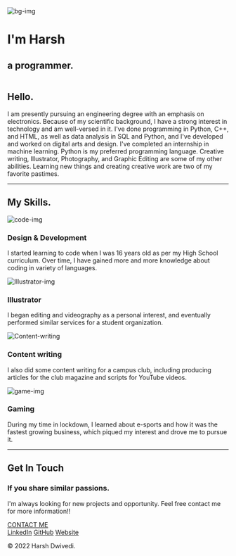 <!DOCTYPE html>
<html lang="en" dir="ltr">

<head>
  <meta charset="utf-8">
  <title>Harsh Dwivedi</title>
  <link rel="stylesheet" type="text/css" href="css/styles.css">
  <link rel="shortcut icon" href="images/favicon.ico">
  <link rel="preconnect" href="https://fonts.googleapis.com">
  <link rel="preconnect" href="https://fonts.gstatic.com" crossorigin>
  <link href="https://fonts.googleapis.com/css2?family=Merriweather&family=Montserrat&family=Sacramento&display=swap" rel="stylesheet">
</head>

<body>
  <div class="titleimage">
    <img src="images/bg.png" alt="bg-img" class="bgimg">
    <div class="titlecontent">
      <h1>I'm Harsh </h1>
      <h2>a <span class="und">pro</span>grammer.</h2>
    </div>


  </div>

  <div class="middle-container">
    <div class="profile">
      <img class="pfp" src="sett.jpg"  alt="">
      <h2>Hello.</h2>
      <p>I am presently pursuing an engineering degree with an emphasis on electronics. Because of my scientific background, I have a strong interest in technology and am well-versed in it. I've done programming in Python, C++, and HTML, as well as data analysis in SQL and Python, and I've developed and worked on digital arts and design. I've completed an internship in machine learning. Python is my preferred programming language. Creative writing, Illustrator, Photography, and Graphic Editing are some of my other abilities. Learning new things and creating creative work are two of my favorite pastimes.</p>
    </div>
    <hr>
    <div class="skills">
      <h2>My Skills.</h2>
      <div class="skill-row">
        <img class="code-img" src="images/coding (2).png" alt="code-img" >
        <h3>Design & Development</h3>
        <p>I started learning to code when I was 16 years old as per my High School curriculum. Over time, I have gained more and more knowledge about coding in variety of languages.</p>
      </div>
      <div class="skill-row">
        <img class="Illustrator-img" src="images/illustration (1).png" alt="Illustrator-img">
        <h3>Illustrator</h3>
        <p>I began editing and videography as a personal interest, and eventually performed similar services for a student organization.</p>
      </div>
      <div class="skill-row">
        <img class="writing-image" src="images/article.png" alt="Content-writing">
        <h3>Content writing</h3>
        <p>I also did some content writing for a campus club, including producing articles for the club magazine and scripts for YouTube videos. </p>
      </div>
      <div class="skill-row">
        <img class="game-img" src="images/tower-pc.png" alt="game-img" >
        <h3>Gaming</h3>
        <p>During my time in lockdown, I learned about e-sports and how it was the fastest growing business, which piqued my interest and drove me to pursue it.</p>
      </div>
    </div>
    <hr>
    <div class="contact-me">
      <h2>Get In Touch</h2>
      <h3>If you share similar passions.</h3>
      <p>I'm always looking for new projects and opportunity. Feel free contact me for more information!!</p>
      <a class="btn" href="mailto:Harshdwivedi139@gmail.com">CONTACT ME</a>
    </div>
  </div>


  <div class="bottom-container">
    <a class="footer-link" href="https://www.linkedin.com/in/harsh-dwivedi-854b39202">LinkedIn</a>
    <a class="footer-link" href="https://github.com/harsh746-exe">GitHub</a>
    <a class="footer-link" href="https://harsh746-exe.github.io/CV/">Website</a>
    <p class="end">© 2022 Harsh Dwivedi.</p>
  </div>

</body>

</html>
